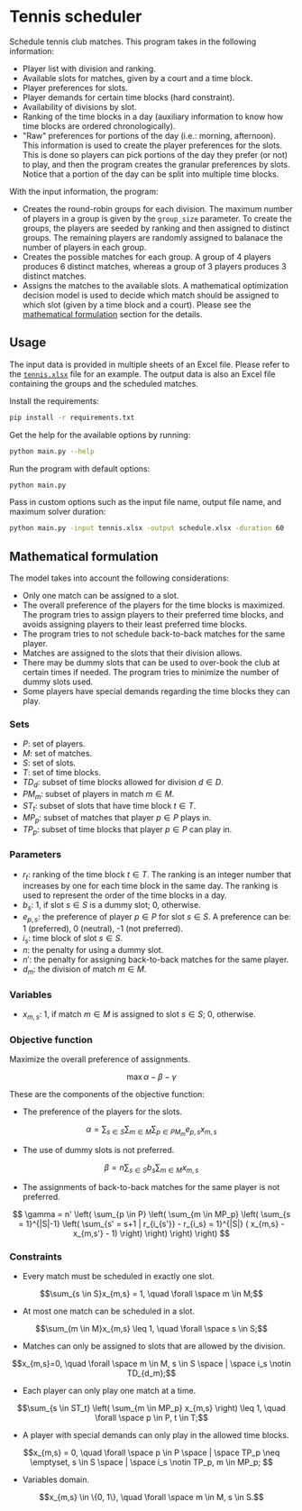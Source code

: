 # Tennis scheduler

Schedule tennis club matches. This program takes in the following information:

- Player list with division and ranking.
- Available slots for matches, given by a court and a time block.
- Player preferences for slots.
- Player demands for certain time blocks (hard constraint).
- Availability of divisions by slot.
- Ranking of the time blocks in a day (auxiliary information to know how time
  blocks are ordered chronologically).
- "Raw" preferences for portions of the day (i.e.: morning, afternoon). This
  information is used to create the player preferences for the slots. This is
  done so players can pick portions of the day they prefer (or not) to play,
  and then the program creates the granular preferences by slots. Notice that a
  portion of the day can be split into multiple time blocks.

With the input information, the program:

- Creates the round-robin groups for each division. The maximum number of
  players in a group is given by the `group_size` parameter. To create the
  groups, the players are seeded by ranking and then assigned to distinct
  groups. The remaining players are randomly assigned to balanace the number of
  players in each group.
- Creates the possible matches for each group. A group of 4 players produces 6
  distinct matches, whereas a group of 3 players produces 3 distinct matches.
- Assigns the matches to the available slots. A mathematical optimization
  decision model is used to decide which match should be assigned to which slot
  (given by a time block and a court). Please see the [mathematical
  formulation][mathematical-formation] section for the details.

## Usage

The input data is provided in multiple sheets of an Excel file. Please refer to
the [`tennis.xlsx`][tennis-file] file for an example. The output data is also
an Excel file containing the groups and the scheduled matches.

Install the requirements:

```bash
pip install -r requirements.txt
```

Get the help for the available options by running:

```bash
python main.py --help
```

Run the program with default options:

```bash
python main.py
```

Pass in custom options such as the input file name, output file name, and
maximum solver duration:

```bash
python main.py -input tennis.xlsx -output schedule.xlsx -duration 60
```

## Mathematical formulation

The model takes into account the following considerations:

- Only one match can be assigned to a slot.
- The overall preference of the players for the time blocks is maximized. The
  program tries to assign players to their preferred time blocks, and avoids
  assigning players to their least preferred time blocks.
- The program tries to not schedule back-to-back matches for the same player.
- Matches are assigned to the slots that their division allows.
- There may be dummy slots that can be used to over-book the club at certain
  times if needed. The program tries to minimize the number of dummy slots
  used.
- Some players have special demands regarding the time blocks they can play.

### Sets

- $P$: set of players.
- $M$: set of matches.
- $S$: set of slots.
- $T$: set of time blocks.
- $TD_d$: subset of time blocks allowed for division $d \in D$.
- $PM_m$: subset of players in match $m \in M$.
- $ST_t$: subset of slots that have time block $t \in T$.
- $MP_p$: subset of matches that player $p \in P$ plays in.
- $TP_p$: subset of time blocks that player $p \in P$ can play in.

### Parameters

- $r_t$: ranking of the time block $t \in T$. The ranking is an integer number
  that increases by one for each time block in the same day. The ranking is
  used to represent the order of the time blocks in a day.
- $b_s$: 1, if slot $s \in S$ is a dummy slot; 0, otherwise.
- $e_{p,s}$: the preference of player $p \in P$ for slot $s \in S$. A preference
  can be: 1 (preferred), 0 (neutral), -1 (not preferred).
- $i_s$: time block of slot $s \in S$.
- $n$: the penalty for using a dummy slot.
- $n'$: the penalty for assigning back-to-back matches for the same
  player.
- $d_m$: the division of match $m \in M$.

### Variables

- $x_{m,s}$: 1, if match $m \in M$ is assigned to slot $s \in S$; 0, otherwise.

### Objective function

Maximize the overall preference of assignments.

$$\max \alpha - \beta - \gamma$$

These are the components of the objective function:

- The preference of the players for the slots.

$$\alpha = \sum_{s \in S} \sum_{m \in M} \sum_{p \in PM_m} e_{p,s}x_{m,s}$$

- The use of dummy slots is not preferred.

$$\beta = n \sum_{s \in S}b_s \sum_{m \in M} x_{m,s}$$

- The assignments of back-to-back matches for the same player is not preferred.

$$
\gamma = n' \left( \sum_{p \in P}
  \left( \sum_{m \in MP_p}
    \left( \sum_{s = 1}^{|S|-1}
      \left(
        \sum_{s' = s+1 | r_{i_{s'}} - r_{i_s} = 1}^{|S|} ( x_{m,s} - x_{m,s'} - 1)
      \right)
    \right)
  \right)
\right)
$$

### Constraints

- Every match must be scheduled in exactly one slot.

$$\sum_{s \in S}x_{m,s} = 1, \quad \forall \space m \in M;$$

- At most one match can be scheduled in a slot.

$$\sum_{m \in M}x_{m,s} \leq 1, \quad \forall \space s \in S;$$

- Matches can only be assigned to slots that are allowed by the division.

$$x_{m,s}=0, \quad \forall \space m \in M, s \in S \space | \space i_s \notin TD_{d_m};$$

- Each player can only play one match at a time.

$$\sum_{s \in ST_t} \left( \sum_{m \in MP_p} x_{m,s} \right) \leq 1,
\quad \forall \space p \in P, t \in T;$$

- A player with special demands can only play in the allowed time blocks.

$$x_{m,s} = 0, \quad \forall \space
p \in P \space | \space TP_p \neq \emptyset,
s \in S \space | \space i_s \notin TP_p,
m \in MP_p;
$$

- Variables domain.

$$x_{m,s} \in \{0, 1\}, \quad \forall \space m \in M, s \in S.$$

[mathematical-formation]: #mathematical-formulation
[tennis-file]: ./tennis.xlsx
